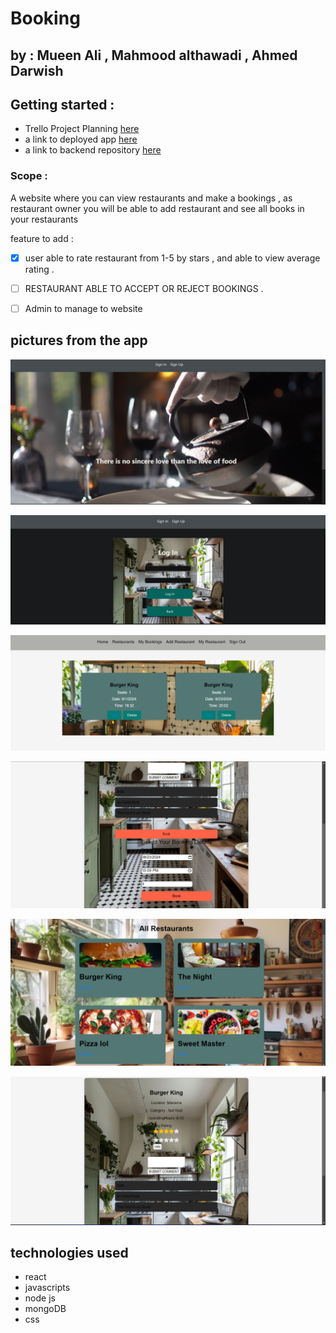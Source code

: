 # Booking

## by : Mueen Ali , Mahmood althawadi , Ahmed Darwish

## Getting started :

- Trello Project Planning [here](https://trello.com/b/RRFwp2Ze/bookingcom-project)
- a link to deployed app [here](https://resbooking-hl061wlo3-mueens-projects-b1fddfae.vercel.app)
- a link to backend repository [here](https://github.com/VinsintQ/Booking-back-end)

### Scope :

A website where you can view restaurants and make a bookings , as restaurant owner you will be able to add restaurant and see all books in your restaurants

feature to add :

- [x] user able to rate restaurant from 1-5 by stars , and able to view average rating .

- [ ] RESTAURANT ABLE TO ACCEPT OR REJECT BOOKINGS .

- [ ] Admin to manage to website

## pictures from the app

![Landing Page](./pictures/landing.png)

![signin](./pictures/signin.png)

![show booking](./pictures/showBookings.png)

![add book](./pictures/Book.png)

![restauarnts](./pictures/restaurants.png)

![view restaurant details ](./pictures/restauratndetails.png)

## technologies used

- react
- javascripts
- node js
- mongoDB
- css
